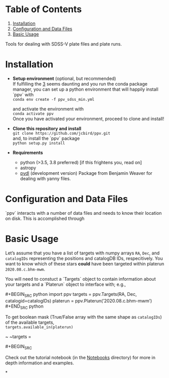 
# Table of Contents

1.  [Installation](#org4944fe1)
2.  [Configuration and Data Files](#org706e558)
3.  [Basic Usage](#orgbee505f)

Tools for dealing with SDSS-V plate files and plate runs.


<a id="org4944fe1"></a>

# Installation

-   **Setup environment** (optional, but recommended)  
    If fulfilling the [3](#org1aa1317) seems daunting and you run the conda package manager, you can set up a python environment that will happily install \`ppv\` with  
    `conda env create -f ppv_sdss_min.yml`  
    
    and activate the environment with  
    `conda activate ppv`  
    Once you have activated your environment, proceed to clone and install!

-   **Clone this repository and install**  
    `git clone https://github.com/jcbird/ppv.git`  
    and, to install the \`ppv\` package  
    `python setup.py install`

-   **Requirements** <a id="org1aa1317"></a>
    -   python (>3.5, 3.8 preferred) [if this frightens you, read on]
    -   astropy
    -   [pydl](https://github.com/jcbird/ppv.git) (development version)
        Package from Benjamin Weaver for dealing with yanny files.


<a id="org706e558"></a>

# Configuration and Data Files

\`ppv\` interacts with a number of data files and needs to know their location on disk. This is accomplished through


<a id="orgbee505f"></a>

# Basic Usage

Let&rsquo;s assume that you have a list of targets with numpy arrays `RA`, `Dec`, and `catalogIDs` representing the positions and catalogDB IDs, respecitively.
You want to know which of these stars **could** have been targeted within platerun `2020.08.c.bhm-mwm`.

You will need to constuct a \`Targets\` object to contain information about your targets and a \`Platerun\` object to interface with; e.g.,

\#+BEGIN<sub>SRC</sub> python
import ppv
targets = ppv.Targets(RA, Dec, catalogid=catalogIDs)
platerun = ppv.Platerun(&rsquo;2020.08.c.bhm-mwm&rsquo;)
\#+END<sub>SRC</sub> python

To get boolean mask (True/False array with the same shape as `catalogIDs`) of the available targets,  
`targets.available_in(platerun)`

~
~targets =

\#+BEGIN<sub>SRC</sub>

Check out the tutorial notebook (in the [Notebooks](notebooks/) directory) for more in depth information and examples.

\*

